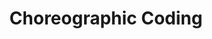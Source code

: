 ---
slug: choreographic-coding
type: event
event_type: Concert
title: Choreographic Coding
venue: Het Huis
date_time: 'Wednesday, April 19th, Doors 19:30 / Show: 20:00'
schedule:
    -   time: t19:30
        item: Doors
    -   time: t20:00
        item: $botbop-integers-strings
    -   time: t20:30
        item: $codes-for-a-dance
    -   time: t20:50
        item: $the-machine-is-learning
    -   time: t21:15
        item: Changeover
    -   time: t21:45
        item: $poetry-attack-01
    -   time: t22:15
        item: $we-all-begin-in-abstraction
    -   time: t22:35
        item: $human-computer-counter-choreographies-beta
    -   time: t22:55
        item: $the-cuckoo-s-nest
    -   time: t23:15
        item: Headroom
        hidden: True
    -   time: t23:30
        item: End
---